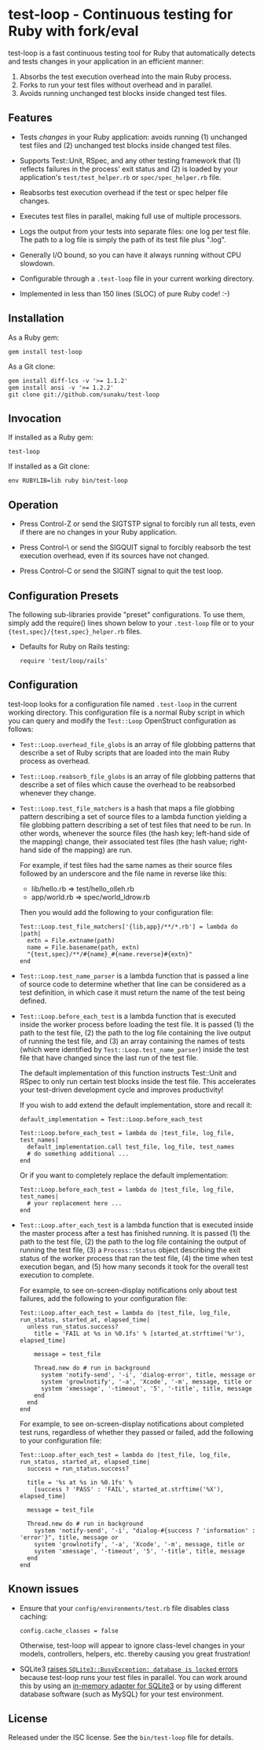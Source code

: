 test-loop - Continuous testing for Ruby with fork/eval
======================================================

test-loop is a fast continuous testing tool for Ruby that automatically
detects and tests changes in your application in an efficient manner:

1. Absorbs the test execution overhead into the main Ruby process.
2. Forks to run your test files without overhead and in parallel.
3. Avoids running unchanged test blocks inside changed test files.


Features
--------

* Tests *changes* in your Ruby application: avoids running (1) unchanged
  test files and (2) unchanged test blocks inside changed test files.

* Supports Test::Unit, RSpec, and any other testing framework that (1)
  reflects failures in the process' exit status and (2) is loaded by your
  application's `test/test_helper.rb` or `spec/spec_helper.rb` file.

* Reabsorbs test execution overhead if the test or spec helper file changes.

* Executes test files in parallel, making full use of multiple processors.

* Logs the output from your tests into separate files: one log per test file.
  The path to a log file is simply the path of its test file plus ".log".

* Generally I/O bound, so you can have it always running without CPU slowdown.

* Configurable through a `.test-loop` file in your current working directory.

* Implemented in less than 150 lines (SLOC) of pure Ruby code! :-)


Installation
------------

As a Ruby gem:

    gem install test-loop

As a Git clone:

    gem install diff-lcs -v '>= 1.1.2'
    gem install ansi -v '>= 1.2.2'
    git clone git://github.com/sunaku/test-loop


Invocation
----------

If installed as a Ruby gem:

    test-loop

If installed as a Git clone:

    env RUBYLIB=lib ruby bin/test-loop


Operation
---------

* Press Control-Z or send the SIGTSTP signal to forcibly run all
  tests, even if there are no changes in your Ruby application.

* Press Control-\ or send the SIGQUIT signal to forcibly reabsorb
  the test execution overhead, even if its sources have not changed.

* Press Control-C or send the SIGINT signal to quit the test loop.


Configuration Presets
---------------------

The following sub-libraries provide "preset" configurations.  To use them,
simply add the require() lines shown below to your `.test-loop` file or to
your `{test,spec}/{test,spec}_helper.rb` files.

* Defaults for Ruby on Rails testing:

      require 'test/loop/rails'


Configuration
-------------

test-loop looks for a configuration file named `.test-loop` in the current
working directory.  This configuration file is a normal Ruby script in which
you can query and modify the `Test::Loop` OpenStruct configuration as follows:

* `Test::Loop.overhead_file_globs` is an array of file globbing patterns that
  describe a set of Ruby scripts that are loaded into the main Ruby process as
  overhead.

* `Test::Loop.reabsorb_file_globs` is an array of file globbing patterns that
  describe a set of files which cause the overhead to be reabsorbed whenever
  they change.

* `Test::Loop.test_file_matchers` is a hash that maps a file globbing pattern
  describing a set of source files to a lambda function yielding a file
  globbing pattern describing a set of test files that need to be run.  In
  other words, whenever the source files (the hash key; left-hand side of the
  mapping) change, their associated test files (the hash value; right-hand
  side of the mapping) are run.

  For example, if test files had the same names as their source files followed
  by an underscore and the file name in reverse like this:

  * lib/hello.rb => test/hello_olleh.rb
  * app/world.rb => spec/world_ldrow.rb

  Then you would add the following to your configuration file:

      Test::Loop.test_file_matchers['{lib,app}/**/*.rb'] = lambda do |path|
        extn = File.extname(path)
        name = File.basename(path, extn)
        "{test,spec}/**/#{name}_#{name.reverse}#{extn}"
      end

* `Test::Loop.test_name_parser` is a lambda function that is passed a line of
  source code to determine whether that line can be considered as a test
  definition, in which case it must return the name of the test being defined.

* `Test::Loop.before_each_test` is a lambda function that is executed inside
  the worker process before loading the test file.  It is passed (1) the path
  to the test file, (2) the path to the log file containing the live output of
  running the test file, and (3) an array containing the names of tests (which
  were identified by `Test::Loop.test_name_parser`) inside the test file that
  have changed since the last run of the test file.

  The default implementation of this function instructs Test::Unit and RSpec
  to only run certain test blocks inside the test file. This accelerates your
  test-driven development cycle and improves productivity!

  If you wish to add extend the default implementation, store and recall it:

      default_implementation = Test::Loop.before_each_test

      Test::Loop.before_each_test = lambda do |test_file, log_file, test_names|
        default_implementation.call test_file, log_file, test_names
        # do something additional ...
      end

  Or if you want to completely replace the default implementation:

      Test::Loop.before_each_test = lambda do |test_file, log_file, test_names|
        # your replacement here ...
      end

* `Test::Loop.after_each_test` is a lambda function that is executed inside
  the master process after a test has finished running.  It is passed (1) the
  path to the test file, (2) the path to the log file containing the output of
  running the test file, (3) a `Process::Status` object describing the exit
  status of the worker process that ran the test file, (4) the time when test
  execution began, and (5) how many seconds it took for the overall test
  execution to complete.

  For example, to see on-screen-display notifications only about test
  failures, add the following to your configuration file:

      Test::Loop.after_each_test = lambda do |test_file, log_file, run_status, started_at, elapsed_time|
        unless run_status.success?
          title = 'FAIL at %s in %0.1fs' % [started_at.strftime('%r'), elapsed_time]

          message = test_file

          Thread.new do # run in background
            system 'notify-send', '-i', 'dialog-error', title, message or
            system 'growlnotify', '-a', 'Xcode', '-m', message, title or
            system 'xmessage', '-timeout', '5', '-title', title, message
          end
        end
      end

  For example, to see on-screen-display notifications about completed test
  runs, regardless of whether they passed or failed, add the following to your
  configuration file:

      Test::Loop.after_each_test = lambda do |test_file, log_file, run_status, started_at, elapsed_time|
        success = run_status.success?

        title = '%s at %s in %0.1fs' %
          [success ? 'PASS' : 'FAIL', started_at.strftime('%X'), elapsed_time]

        message = test_file

        Thread.new do # run in background
          system 'notify-send', '-i', "dialog-#{success ? 'information' : 'error'}", title, message or
          system 'growlnotify', '-a', 'Xcode', '-m', message, title or
          system 'xmessage', '-timeout', '5', '-title', title, message
        end
      end


Known issues
------------

* Ensure that your `config/environments/test.rb` file disables class caching:

      config.cache_classes = false

  Otherwise, test-loop will appear to ignore class-level changes in your
  models, controllers, helpers, etc. thereby causing you great frustration!

* SQLite3 [raises `SQLite3::BusyException: database is locked` errors](
  https://github.com/sunaku/test-loop/issues/2 ) because test-loop runs your
  test files in parallel.  You can work around this by using an [in-memory
  adapter for SQLite3]( https://github.com/mvz/memory_test_fix ) or by using
  different database software (such as MySQL) for your test environment.


License
-------

Released under the ISC license.  See the `bin/test-loop` file for details.
